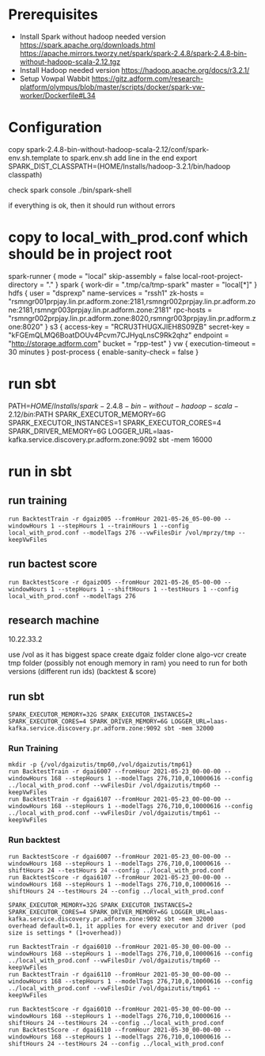 # Prerequisites

* Install Spark without hadoop needed version
https://spark.apache.org/downloads.html
https://apache.mirrors.tworzy.net/spark/spark-2.4.8/spark-2.4.8-bin-without-hadoop-scala-2.12.tgz
* Install Hadoop needed version
https://hadoop.apache.org/docs/r3.2.1/
* Setup Vowpal Wabbit
https://gitz.adform.com/research-platform/olympus/blob/master/scripts/docker/spark-vw-worker/Dockerfile#L34

# Configuration

copy spark-2.4.8-bin-without-hadoop-scala-2.12/conf/spark-env.sh.template to spark.env.sh
add line in the end
export SPARK_DIST_CLASSPATH=$($HOME/Installs/hadoop-3.2.1/bin/hadoop classpath)

check spark console
./bin/spark-shell

if everything is ok, then it should run without errors


# copy to local_with_prod.conf which should be in project root
spark-runner {
  mode = "local"
  skip-assembly = false
  local-root-project-directory = "."
}
spark {
  work-dir = ".tmp/ca/tmp-spark"
  master = "local[*]"
}
hdfs {
  user = "dsprexp"
  name-services = "rssh1"
  zk-hosts = "rsmngr001prpjay.lin.pr.adform.zone:2181,rsmngr002prpjay.lin.pr.adform.zone:2181,rsmngr003prpjay.lin.pr.adform.zone:2181"
  rpc-hosts = "rsmngr002prpjay.lin.pr.adform.zone:8020,rsmngr003prpjay.lin.pr.adform.zone:8020"
}
s3 {
  access-key = "RCRU3THUGXJIEH8S09ZB"
  secret-key = "kFGEmQLMQ6BoatDOUv4Pcvm7CJHyqLnsC9Rk2qhz"
  endpoint = "http://storage.adform.com"
  bucket = "rpp-test"
}
vw {
  execution-timeout = 30 minutes
}
post-process {
  enable-sanity-check = false
}

# run sbt
PATH=$HOME/Installs/spark-2.4.8-bin-without-hadoop-scala-2.12/bin:$PATH SPARK_EXECUTOR_MEMORY=6G SPARK_EXECUTOR_INSTANCES=1 SPARK_EXECUTOR_CORES=4 SPARK_DRIVER_MEMORY=6G LOGGER_URL=laas-kafka.service.discovery.pr.adform.zone:9092 sbt -mem 16000

# run in sbt

## run training
```
run BacktestTrain -r dgaiz005 --fromHour 2021-05-26_05-00-00 --windowHours 1 --stepHours 1 --trainHours 1 --config local_with_prod.conf --modelTags 276 --vwFilesDir /vol/mprzy/tmp --keepVwFiles
```

## run bactest score
```
run BacktestScore -r dgaiz005 --fromHour 2021-05-26_05-00-00 --windowHours 1 --stepHours 1 --shiftHours 1 --testHours 1 --config local_with_prod.conf --modelTags 276
```


## research machine
10.22.33.2

use /vol as it has biggest space
create dgaiz folder
clone algo-vcr
create tmp folder (possibly not enough memory in ram)
you need to run for both versions (different run ids) (backtest & score)


## run sbt
```
SPARK_EXECUTOR_MEMORY=32G SPARK_EXECUTOR_INSTANCES=2 SPARK_EXECUTOR_CORES=4 SPARK_DRIVER_MEMORY=6G LOGGER_URL=laas-kafka.service.discovery.pr.adform.zone:9092 sbt -mem 32000
```
### Run Training

```
mkdir -p {/vol/dgaizutis/tmp60,/vol/dgaizutis/tmp61}
run BacktestTrain -r dgai6007 --fromHour 2021-05-23_00-00-00 --windowHours 168 --stepHours 1 --modelTags 276,710,0,10000616 --config ../local_with_prod.conf --vwFilesDir /vol/dgaizutis/tmp60 --keepVwFiles
run BacktestTrain -r dgai6107 --fromHour 2021-05-23_00-00-00 --windowHours 168 --stepHours 1 --modelTags 276,710,0,10000616 --config ../local_with_prod.conf --vwFilesDir /vol/dgaizutis/tmp61 --keepVwFiles
```

### Run backtest

```
run BacktestScore -r dgai6007 --fromHour 2021-05-23_00-00-00 --windowHours 168 --stepHours 1 --modelTags 276,710,0,10000616 --shiftHours 24 --testHours 24 --config ../local_with_prod.conf
run BacktestScore -r dgai6107 --fromHour 2021-05-23_00-00-00 --windowHours 168 --stepHours 1 --modelTags 276,710,0,10000616 --shiftHours 24 --testHours 24 --config ../local_with_prod.conf
```






```
SPARK_EXECUTOR_MEMORY=32G SPARK_EXECUTOR_INSTANCES=2 SPARK_EXECUTOR_CORES=4 SPARK_DRIVER_MEMORY=6G LOGGER_URL=laas-kafka.service.discovery.pr.adform.zone:9092 sbt -mem 32000
overhead default=0.1, it applies for every executor and driver (pod size is settings * (1+overhead))

run BacktestTrain -r dgai6010 --fromHour 2021-05-30_00-00-00 --windowHours 168 --stepHours 1 --modelTags 276,710,0,10000616 --config ../local_with_prod.conf --vwFilesDir /vol/dgaizutis/tmp60 --keepVwFiles
run BacktestTrain -r dgai6110 --fromHour 2021-05-30_00-00-00 --windowHours 168 --stepHours 1 --modelTags 276,710,0,10000616 --config ../local_with_prod.conf --vwFilesDir /vol/dgaizutis/tmp61 --keepVwFiles

run BacktestScore -r dgai6010 --fromHour 2021-05-30_00-00-00 --windowHours 168 --stepHours 1 --modelTags 276,710,0,10000616 --shiftHours 24 --testHours 24 --config ../local_with_prod.conf
run BacktestScore -r dgai6110 --fromHour 2021-05-30_00-00-00 --windowHours 168 --stepHours 1 --modelTags 276,710,0,10000616 --shiftHours 24 --testHours 24 --config ../local_with_prod.conf
```
